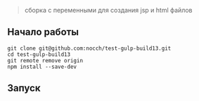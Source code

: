 > сборка с переменными для создания jsp и html файлов


## Начало работы

```shell
git clone git@github.com:nocch/test-gulp-build13.git
cd test-gulp-build13
git remote remove origin
npm install --save-dev
```
## Запуск 
```gulp

